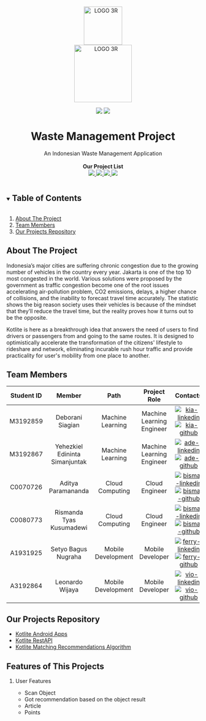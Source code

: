 <br />
<p align="center">
  <a href="#">
    <img src="assets/.png" alt="LOGO 3R" height="100">
  </a>
  <br>
  <a href="#">
    <img src="assets/.png" alt="LOGO 3R" height="150">
  </a>

  <p align="center">
    <img src="https://img.shields.io/badge/Team-3R-5ff816">
    <img src="https://img.shields.io/badge/ID-B21_CAP0122-5ff816?">
  </p>

  <h1 align="center">Waste Management Project</h1>

  <p align="center">
    An Indonesian Waste Management Application
    <br />
    <br />
    <strong>Our Project List</strong>
    <br>
    <a href="https://github.com/kroniz-utab/kotlite_algorithm">
        <img src="https://img.shields.io/badge/Tensorflow-Kotlite_Algorithm-FF6F00?style=flat&logo=Tensorflow"></img>
    </a>
    <a href="https://github.com/bismastr/kotliteApp">
        <img src="https://img.shields.io/badge/Kotlin-Kotlite_Apps-0095D5?style=flat&logo=Kotlin"></img>
    </a>
    <a href="https://github.com/SVeeIS/kotliteProjectAPI">
        <img src="https://img.shields.io/badge/Django-Kotlite_API-092E20?style=flat&logo=Django"></img>
    </a>
    <a href="#">
        <img src="https://img.shields.io/badge/Download_APK-Demo_Ver.-3DDC84?style=flat&logo=Android"></img>
    </a>
  </p>
</p>

<!-- TABLE OF CONTENTS -->
<details open="open">
  <summary><h2 style="display: inline-block">Table of Contents</h2></summary>
  <ol>
    <li>
      <a href="#about-the-project">About The Project</a>
    </li>
    <li><a href="#team-members">Team Members</a></li>
    <li><a href="#our-projects-repository">Our Projects Repository</a></li>
  </ol>
</details>

## About The Project

Indonesia’s major cities are suffering chronic congestion due to the growing number of vehicles in the country every year. Jakarta is one of the top 10 most congested in the world. Various solutions were proposed by the government as traffic congestion become one of the root issues accelerating air-pollution problem, CO2 emissions, delays, a higher chance of collisions, and the inability to forecast travel time accurately. The statistic shows the big reason society uses their vehicles is because of the mindset that they’ll reduce the travel time, but the reality proves how it turns out to be the opposite.

Kotlite is here as a breakthrough idea that answers the need of users to find drivers or passengers from and going to the same routes. It is designed to optimistically accelerate the transformation of the citizens' lifestyle to rideshare and network, eliminating incurable rush hour traffic and provide practicality for user's mobility from one place to another.

## Team Members

| Student ID |             Member             |        Path        |                Project Role                |                                                  Contacts                                                  |
| :--------: | :----------------------------: | :----------------: | :----------------------------------------: | :--------------------------------------------------------------------------------------------------------: |
|  M3192859  |        Deborani Siagian        |  Machine Learning  |  Machine Learning Engineer |     [![kia-linkedin][linkedin-shield]][kia-linkedin-url][![kia-github][github-shield]][deb-github-url]     |
|  M3192867  | Yehezkiel Edininta Simanjuntak |  Machine Learning  |         Machine Learning Engineer          |     [![ade-linkedin][linkedin-shield]][ade-linkedin-url][![ade-github][github-shield]][kiel-github-url]     |
|  C0070726  |       Aditya Paramananda       |  Cloud Computing |              Cloud Engineer              | [![bisma-linkedin][linkedin-shield]][bisma-linkedin-url][![bisma-github][github-shield]][adit-github-url] |
|  C0080773  |    Rismanda Tyas Kusumadewi    | Cloud Computing |              Cloud Engineer             | [![bisma-linkedin][linkedin-shield]][bisma-linkedin-url][![bisma-github][github-shield]][risma-github-url] |
|  A1931925  |      Setyo Bagus Nugraha       | Mobile Development    |                      Mobile Developer                | [![ferry-linkedin][linkedin-shield]][ferry-linkedin-url][![ferry-github][github-shield]][setyo-github-url] |
|  A3192864  |         Leonardo Wijaya        |  Mobile Development   |                      Mobile Developer              |     [![vio-linkedin][linkedin-shield]][vio-linkedin-url][![vio-github][github-shield]][leo-github-url]     |

## Our Projects Repository

- [Kotlite Android Apps](https://github.com/bismastr/kotliteApp)
- [Kotlite RestAPI](https://github.com/SVeeIS/kotliteProjectAPI)
- [Kotlite Matching Recommendations Algorithm](https://github.com/kroniz-utab/kotlite_algorithm)

## Features of This Projects

1. User Features

   - Scan Object
   - Got recommendation based on the object result
   - Article
   - Points


<!-- MARKDOWN LINKS & IMAGES -->
<!-- https://www.markdownguide.org/basic-syntax/#reference-style-links -->
<!-- LinkedIn Link -->

[linkedin-shield]: https://img.shields.io/badge/LinkedIn--blue?style=social&logo=Linkedin
[kia-linkedin-url]: https://www.linkedin.com/in/dzakiyyah-rosyadi/
[ade-linkedin-url]: https://www.linkedin.com/in/ade-fajri/
[bisma-linkedin-url]: https://www.linkedin.com/in/bisma-satria-0123b3187/
[monang-linkedin-url]: https://www.linkedin.com/in/hamonangan-sitorus-644986166/
[vio-linkedin-url]: https://www.linkedin.com/in/sitivionaindahswari/
[ferry-linkedin-url]: https://www.linkedin.com/in/ferry-pratama/

<!-- Github Link -->

[github-shield]: https://img.shields.io/badge/GitHub--blue?style=social&logo=Github
[kiel-github-url]: https://github.com/yehezkielesmjtk
[deb-github-url]: https://github.com/DeboraniSiagian
[adit-github-url]: https://github.com/Aditpara20
[risma-github-url]: https://github.com/risma
[setyo-github-url]: https://github.com/setyobagus01
[leo-github-url]: https://github.com/Leonardowjy
